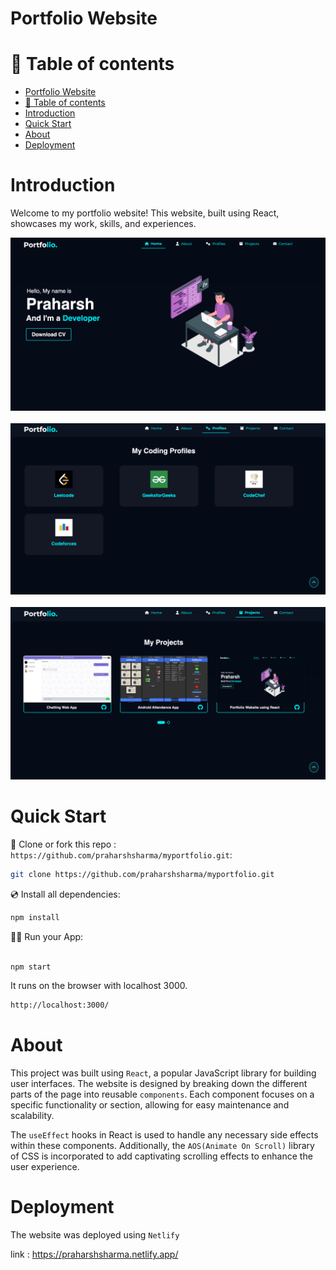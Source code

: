 # Portfolio Website

# 🧭 Table of contents

- [Portfolio Website](#portfolio-website)
- [🧭 Table of contents](#-table-of-contents)
- [Introduction](#introduction)
- [Quick Start](#quick-start)
- [About](#about)
- [Deployment](#deployment)


# Introduction

Welcome to my portfolio website! This website, built using React, showcases my work, skills, and experiences.


![](public/readmeimg/demo.png)<br><br>
![](public/readmeimg/demo2.png)<br><br>
![](public/readmeimg/demo3.png)<br>

# Quick Start 

📄 Clone or fork this repo :
`https://github.com/praharshsharma/myportfolio.git`:

```sh
git clone https://github.com/praharshsharma/myportfolio.git
```

💿 Install all dependencies:

```sh
npm install
```

🚴‍♂️ Run your App:

```sh

npm start

```
It runs on the browser with localhost 3000.
```sh
http://localhost:3000/
```

# About

This project was built using `React`, a popular JavaScript library for building user interfaces. 
The website is designed by breaking down the different parts of the page into reusable `components`. 
Each component focuses on a specific functionality or section, allowing for easy maintenance and scalability.

The `useEffect` hooks in React is used to handle any necessary side effects within these components. 
Additionally, the `AOS(Animate On Scroll)` library of CSS is incorporated to add captivating scrolling effects to enhance the user experience. 


# Deployment

The website was deployed using `Netlify`

link : https://praharshsharma.netlify.app/



 
